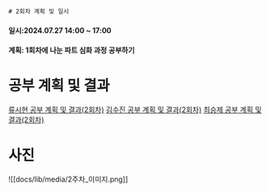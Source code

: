 	# 2회차 계획 및 일시
#### 일시:2024.07.27 14:00 ~ 17:00
#### 계획: 1회차에 나눈 파트 심화 과정 공부하기
# 공부 계획 및 결과

[류시현 공부 계획 및 결과(2회차)](https://rshyun.github.io/24-%ED%95%98%EA%B3%84-%EB%AA%A8%EA%B0%81%EC%BD%94/2%ED%9A%8C%EC%B0%A8-%EA%B3%84%ED%9A%8D-%EB%B0%8F-%EA%B2%B0%EA%B3%BC.html)
[김수진 공부 계획 및 결과(2회차)](https://wldwlddl.github.io/%EB%AA%A8%EA%B0%81%EC%BD%94-2%ED%9A%8C%EC%B0%A8-%EA%B0%9C%EC%9D%B8-%EB%AA%A9%ED%91%9C-%EB%B0%8F-%EA%B3%B5%EB%B6%80-%EA%B2%B0%EA%B3%BC.html)
[최승제 공부 계획 및 결과(2회차)](https://choiseungje.github.io/choiseungje-%EA%B0%9C%EC%9D%B8/2%ED%9A%8C%EC%B0%A8.html)

# 사진
![[docs/lib/media/2주차_이미지.png]]
